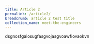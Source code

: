 ```yaml
---
title: Article 2
permalink: /article2/
breadcrumb: article 2 test title
collection_name: meet-the-engineers
---
```


dsgnosfgaiosugfasgvojasgvoawfiovaokvn

